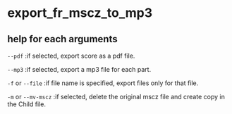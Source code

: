 # export_fr_mscz_to_mp3

## help for each arguments

`--pdf`             :if selected, export score as a pdf file.

`--mp3`             :if selected, export a mp3 file for each part.

`-f` or `--file`      :if file name is specified, export files only for that file.

`-m` or `--mv-mscz`   :if selected, delete the original mscz file and create copy in the Child file.

